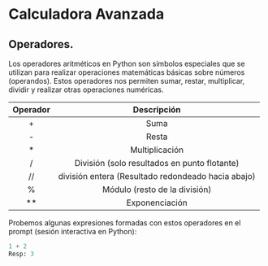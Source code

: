 # Calculadora Avanzada

## Operadores.

Los operadores aritméticos en Python son símbolos especiales que se utilizan para realizar operaciones matemáticas básicas sobre números (operandos). Estos operadores nos permiten sumar, restar, multiplicar, dividir y realizar otras operaciones numéricas.  

| Operador | Descripción |
| :------: | :------: |
| + | Suma |
| - | Resta |
| * | Multiplicación |
| / | División (solo resultados en punto flotante) |
| // | división entera (Resultado redondeado hacia abajo) |
| % | Módulo (resto de la división) |
| ** | Exponenciación |

Probemos algunas expresiones formadas con estos operadores en el prompt (sesión interactiva en Python):

```Python
1 + 2 
Resp: 3
```
